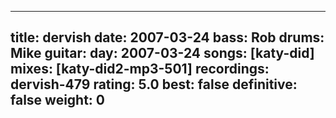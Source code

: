 
---
title: dervish
date: 2007-03-24
bass:	Rob
drums:	Mike
guitar:	
day: 2007-03-24
songs: [katy-did]
mixes: [katy-did2-mp3-501]
recordings: dervish-479
rating: 5.0
best: false
definitive: false
weight: 0
---
